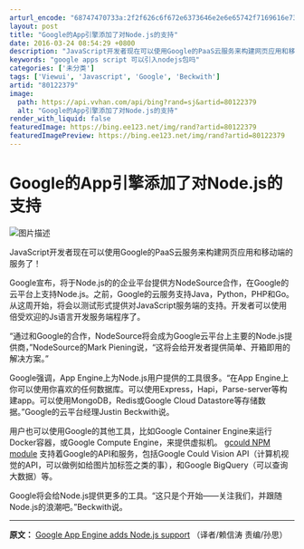 ```yaml
---
arturl_encode: "68747470733a:2f2f626c6f672e6373646e2e6e65742f7169616e7367313233:2f61727469636c652f64657461696c732f3830313232333739"
layout: post
title: "Google的App引擎添加了对Node.js的支持"
date: 2016-03-24 08:54:29 +0800
description: "JavaScript开发者现在可以使用Google的PaaS云服务来构建网页应用和移动端的服务了！G"
keywords: "google apps script 可以引入nodejs包吗"
categories: ['未分类']
tags: ['Viewui', 'Javascript', 'Google', 'Beckwith']
artid: "80122379"
image:
  path: https://api.vvhan.com/api/bing?rand=sj&artid=80122379
  alt: "Google的App引擎添加了对Node.js的支持"
render_with_liquid: false
featuredImage: https://bing.ee123.net/img/rand?artid=80122379
featuredImagePreview: https://bing.ee123.net/img/rand?artid=80122379
---
```


# Google的App引擎添加了对Node.js的支持

![图片描述](https://img-blog.csdn.net/20160324085824412)

JavaScript开发者现在可以使用Google的PaaS云服务来构建网页应用和移动端的服务了！

Google宣布，将于Node.js的的企业平台提供方NodeSource合作，在Google的云平台上支持Node.js。之前，Google的云服务支持Java，Python，PHP和Go。从这周开始，将会以测试形式提供对JavaScript服务端的支持。开发者可以使用倍受欢迎的Js语言开发服务端程序了。

“通过和Google的合作，NodeSource将会成为Google云平台上主要的Node.js提供商，”NodeSource的Mark Piening说，“这将会给开发者提供简单、开箱即用的解决方案。”

Google强调，App Engine上为Node.js用户提供的工具很多。“在App Engine上你可以使用你喜欢的任何数据库。可以使用Express，Hapi，Parse-server等构建app。可以使用MongoDB，Redis或Google Cloud Datastore等存储数据。”Google的云平台经理Justin Beckwith说。

用户也可以使用Google的其他工具，比如Google Container Engine来运行Docker容器，或Google Compute Engine，来提供虚拟机。
[gcould NPM module](https://github.com/GoogleCloudPlatform/gcloud-node)
支持着Google的API和服务，包括Google Could Vision API（计算机视觉的API，可以做例如给图片加标签之类的事），和Google BigQuery（可以查询大数据）等。

Google将会给Node.js提供更多的工具。“这只是个开始——关注我们，并跟随Node.js的浪潮吧。”Beckwith说。

---

**原文：**
[Google App Engine adds Node.js support](http://www.infoworld.com/article/3047109/javascript/)
（译者/赖信涛 责编/孙思）